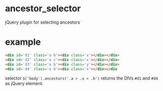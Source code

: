 # ancestor_selector
jQuery plugin for selecting ancestors
# example
```html
<div id='d1' class='a b'><div class='x'></div></div>
<div id='d2' class='a c'><div class='x'></div></div>
<div id='d3' class='a b'><div class='y'></div></div>
<div id='d4' class='a b'><div class='x'></div></div
```
selector 
```$('body').ancestors('.a > .x < .b')``` returns the DIVs ```#d1``` and ```#d4``` as jQuery element.


